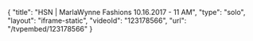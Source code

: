 {
    "title": "HSN | MarlaWynne Fashions 10.16.2017 - 11 AM",
    "type": "solo",
    "layout": "iframe-static",
    "videoId": "123178566",
    "url": "\/tvpembed\/123178566"
}